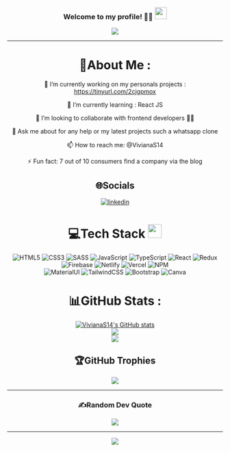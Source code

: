 <h3 align="center">
  Welcome to my profile! 👧🏻
  <img src="https://media.giphy.com/media/hvRJCLFzcasrR4ia7z/giphy.gif" width="28">
</h3>
<p align="center">
  <a href="https://github.com/VivianaS14/VivianaS14"><img src="https://readme-typing-svg.herokuapp.com?color=%2336BCF7&center=true&vCenter=true&lines=Hi+%2C+welcome+to+my+Github+page;I+am+Viviana;I+am+a+Front+End+Developer;Web+Dev;React+Dev;Cat+Lover"></a>
</p>

---
<div align="center">
  
# 💫About Me :
  🔭 I’m currently working on my personals projects : https://tinyurl.com/2cjgpmox
  
  🌱 I’m currently learning : React JS

  👯 I’m looking to collaborate with frontend developers ✌🏻

  💬 Ask me about for any help or my latest projects such a whatsapp clone

  📫 How to reach me:  @VivianaS14

  ⚡ Fun fact: 7 out of 10 consumers find a company via the blog


## 🌐Socials

<a href="https://www.linkedin.com/in/viviana-soriano/" target="_blank">
<img src=https://img.shields.io/badge/linkedin-%2300acee.svg?color=405DE6&style=for-the-badge&logo=linkedin&logoColor=white alt=linkedin style="margin-bottom: 5px;" />
</a>



# 💻Tech Stack <img src = "https://media2.giphy.com/media/QssGEmpkyEOhBCb7e1/giphy.gif?cid=ecf05e47a0n3gi1bfqntqmob8g9aid1oyj2wr3ds3mg700bl&rid=giphy.gif" width = 32px> 
![HTML5](https://img.shields.io/badge/html5-%23E34F26.svg?style=for-the-badge&logo=html5&logoColor=white) 
![CSS3](https://img.shields.io/badge/css3-%231572B6.svg?style=for-the-badge&logo=css3&logoColor=white) 
![SASS](https://img.shields.io/badge/SASS-ff69b4.svg?style=for-the-badge&logo=SASS&logoColor=white) 
![JavaScript](https://img.shields.io/badge/javascript-%23323330.svg?style=for-the-badge&logo=javascript&logoColor=%23F7DF1E) 
![TypeScript](https://img.shields.io/badge/typescript-%23323330.svg?style=for-the-badge&logo=typescript&logoColor=%23F7DF1E) 
![React](https://img.shields.io/badge/React-61DAFB.svg?style=for-the-badge&logo=React&logoColor=white) 
![Redux](https://img.shields.io/badge/Redux-593D88.svg?style=for-the-badge&logo=Redux&logoColor=white) 
![Firebase](https://img.shields.io/badge/firebase-F4810A.svg?style=for-the-badge&logo=firebase&logoColor=white) 
![Netlify](https://img.shields.io/badge/netlify-%23000000.svg?style=for-the-badge&logo=netlify&logoColor=#00C7B7) 
![Vercel](https://img.shields.io/badge/vercel-%23000000.svg?style=for-the-badge&logo=vercel&logoColor=white) 
![NPM](https://img.shields.io/badge/NPM-C8372A.svg?style=for-the-badge&logo=npm&logoColor=white)  
![MaterialUI](https://img.shields.io/badge/MaterialUI-007FFF?style=for-the-badge&logo=mui&logoColor=A86454) 
![TailwindCSS](https://img.shields.io/badge/tailwindcss-%2338B2AC.svg?style=for-the-badge&logo=tailwind-css&logoColor=white)
![Bootstrap](https://img.shields.io/badge/Bootstrap-7431F8.svg?style=for-the-badge&logo=Bootstrap&logoColor=white)
![Canva](https://img.shields.io/badge/Canva-158EB8.svg?style=for-the-badge&logo=Canva&logoColor=white) 



# 📊GitHub Stats :
[![VivianaS14's GitHub stats](https://github-readme-stats.vercel.app/api?username=VivianaS14&show_icons=true&theme=tokyonight&count_private=false)](https://github.com/anuraghazra/github-readme-stats)
<br/>
![](https://github-readme-streak-stats.herokuapp.com/?user=VivianaS14&theme=tokyonight&hide_border=false)<br/>
![](https://github-readme-stats.vercel.app/api/top-langs/?username=VivianaS14&theme=tokyonight&hide_border=false&include_all_commits=false&count_private=false&layout=compact)

## 🏆GitHub Trophies
![](https://github-profile-trophy.vercel.app/?username=VivianaS14&theme=tokyonight&no-frame=false&no-bg=false&margin-w=4)

---

### ✍️Random Dev Quote
![](https://quotes-github-readme.vercel.app/api?type=horizontal&theme=tokyonight)

---
![](https://komarev.com/ghpvc/?username=VivianaS14&label=Visitors+Count&color=brightgreen)
</div>
